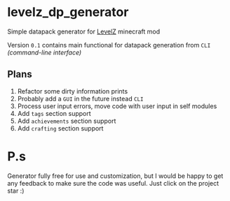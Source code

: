 # levelz_dp_generator
Simple datapack generator for [LevelZ](https://github.com/Globox1997/LevelZ) minecraft mod

Version `0.1` contains main functional for datapack generation from `CLI` *(command-line interface)*

## Plans
1. Refactor some dirty information prints
2. Probably add a `GUI` in the future instead `CLI`
3. Process user input errors, move code with user input in self modules
4. Add `tags` section support
5. Add `achievements` section support
6. Add `crafting` section support

# P.s
Generator fully free for use and customization, but I would be happy to get any feedback to make sure the code was useful. 
Just click on the project star :)